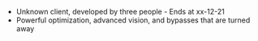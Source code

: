 - Unknown client, developed by three people - Ends at xx-12-21
- Powerful optimization, advanced vision, and bypasses that are turned away

<!---
Side-Client-Dev/Side-Client-Dev is a ✨ special ✨ repository because its `README.md` (this file) appears on your GitHub profile.
You can click the Preview link to take a look at your changes.
--->

